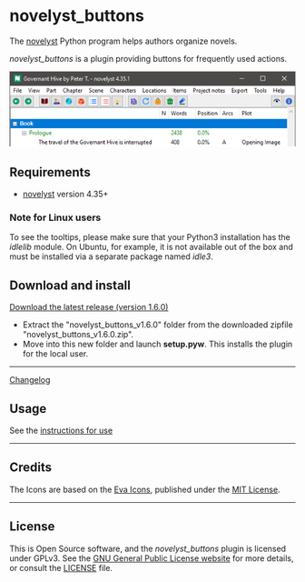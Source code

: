 # novelyst_buttons

The [novelyst](https://peter88213.github.io/novelyst/) Python program helps authors organize novels.  

*novelyst_buttons* is a plugin providing buttons for frequently used actions. 

![Screenshot](Screenshots/screen01.png)

## Requirements

- [novelyst](https://peter88213.github.io/novelyst/) version 4.35+

### Note for Linux users

To see the tooltips, please make sure that your Python3 installation has the *idlelib* module. On Ubuntu, for example, it is not available out of the box and must be installed via a separate package named *idle3*. 

## Download and install

[Download the latest release (version 1.6.0)](https://github.com/peter88213/novelyst_buttons/raw/main/dist/novelyst_buttons_v1.6.0.zip)

- Extract the "novelyst_buttons_v1.6.0" folder from the downloaded zipfile "novelyst_buttons_v1.6.0.zip".
- Move into this new folder and launch **setup.pyw**. This installs the plugin for the local user.

---

[Changelog](changelog)

## Usage

See the [instructions for use](usage)

---

## Credits

The Icons are based on the [Eva Icons](https://akveo.github.io/eva-icons/#/), published under the [MIT License](http://www.opensource.org/licenses/mit-license.php).

---

## License

This is Open Source software, and the *novelyst_buttons* plugin is licensed under GPLv3. See the
[GNU General Public License website](https://www.gnu.org/licenses/gpl-3.0.en.html) for more
details, or consult the [LICENSE](https://github.com/peter88213/novelyst_buttons/blob/main/LICENSE) file.
